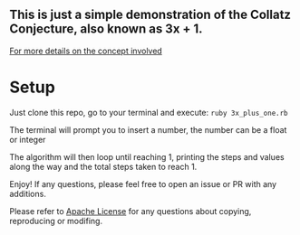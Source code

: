 ## This is just a simple demonstration of the Collatz Conjecture, also known as 3x + 1.

[For more details on the concept involved](https://pt.wikipedia.org/wiki/Conjectura_de_Collatz)

# Setup

Just clone this repo, go to your terminal and execute:
`ruby 3x_plus_one.rb`

The terminal will prompt you to insert a number, the number can be a float or integer

The algorithm will then loop until reaching 1, printing the steps and values along the way
and the total steps taken to reach 1. 

Enjoy! If any questions, please feel free to open an issue or PR with any additions.

Please refer to [Apache License](https://www.apache.org/licenses/LICENSE-2.0) for any questions about
copying, reproducing or modifing. 

